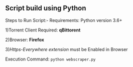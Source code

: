 ## Script build using Python 

Steps to Run Script:-
Requirements: Python version 3.6+

1)Torrent Client Required: **qBittorent**

2)Browser: **Firefox**

3)*Https-Everywhere extension* must be Enabled in Browser

Execution Command: `python webscraper.py`
